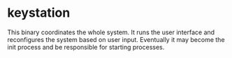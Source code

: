# keystation

This binary coordinates the whole system.
It runs the user interface and reconfigures the system based on user input.
Eventually it may become the init process and be responsible for starting processes. 
